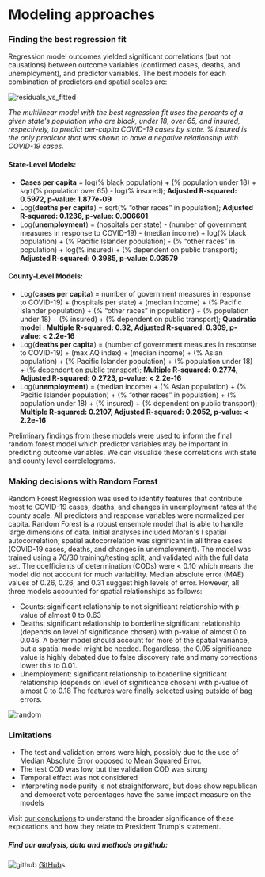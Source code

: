 # Modeling approaches

### Finding the best regression fit

Regression model outcomes yielded significant correlations (but not causations) between outcome variables (confirmed cases, deaths, and unemployment), and predictor variables. The best models for each combination of predictors and spatial scales are: 

![residuals_vs_fitted](https://github.ncsu.edu/chaedri/Data-Challenge-GIS713/blob/gh-pages/images/resid_vs_fitted.png)

*The multilinear model with the best regression fit uses the percents of a given state's population who are black, under 18, over 65, and insured, respectively, to predict per-capita COVID-19 cases by state. % insured is the only predictor that was shown to have a negative relationship with COVID-19 cases.*

#### State-Level Models: 
* **Cases per capita** = log(% black population) + (% population under 18) + sqrt(% population over 65) - log(% insured); **Adjusted R-squared: 0.5972, p-value: 1.877e-09**
* Log(**deaths per capita**) = sqrt(% “other races” in population); **Adjusted R-squared: 0.1236, p-value: 0.006601**
* Log(**unemployment**) = (hospitals per state) - (number of government measures in response to COVID-19) - (median income) + log(% black population) + (% Pacific Islander population) - (% “other races” in population) + log(% insured) + (% dependent on public transport); **Adjusted R-squared: 0.3985, p-value: 0.03579**

#### County-Level Models: 
* Log(**cases per capita**) = number of government measures in response to COVID-19) + (hospitals per state) + (median income) +  (% Pacific Islander population) + (% “other races” in population) +  (% population under 18) + (% insured) + (% dependent on public transport); **Quadratic model : Multiple R-squared:   0.32,	Adjusted R-squared:  0.309, p-value: < 2.2e-16** 
* Log(**deaths per capita**) = (number of government measures in response to COVID-19) + (max AQ index) + (median income) + (% Asian population) + (% Pacific Islander population) +  (% population under 18) + (% dependent on public transport); **Multiple R-squared:  0.2774,	Adjusted R-squared:  0.2723, p-value: < 2.2e-16**                   
* Log(**unemployment**) = (median income) + (% Asian population) + (% Pacific Islander population) + (% “other races” in population) +  (% population under 18) + (% insured) + (% dependent on public transport); **Multiple R-squared:  0.2107,	Adjusted R-squared:  0.2052, p-value: < 2.2e-16**

Preliminary findings from these models were used to inform the final random forest model which predictor variables may be important in predicting outcome variables. We can visualize these correlations with state and county level correlelograms.

### Making decisions with Random Forest

Random Forest Regression was used to identify features that contribute most to COVID-19 cases, deaths, and changes in unemployment rates at the county scale.  All predictors and response variables were normalized per capita. Random Forest is a robust ensemble model that is able to handle large dimensions of data. Initial analyses included Moran's I spatial autocorrelation; spatial autocorrelation was significant in all three cases (COVID-19 cases, deaths, and changes in unemployment). The model was trained using a 70/30 training/testing split, and validated with the full data set. The coefficients of determination (CODs) were < 0.10 which means the model did not account for much variability. Median absolute error (MAE) values of 0.26, 0.26, and 0.31 suggest high levels of error. However, all three models accounted for spatial relationships as follows: 

* Counts: significant relationship to not significant relationship with p-value of almost 0 to 0.63
* Deaths: significant relationship to borderline significant relationship (depends on level of significance chosen) with p-value of almost 0 to 0.046. A better model should account for more of the spatial variance, but a spatial model might be needed. Regardless, the 0.05 significance value is highly debated due to false discovery rate and many corrections lower this to 0.01.
* Unemployment: significant relationship to borderline significant relationship (depends on level of significance chosen) with p-value of almost 0 to 0.18
The features were finally selected using outside of bag errors.


![random](https://pages.github.ncsu.edu/chaedri/Data-Challenge-GIS713/images/randomforest.png)

### Limitations
* The test and validation errors were high, possibly due to the use of Median Absolute Error opposed to Mean Squared Error.
* The test COD was low, but the validation COD was strong
* Temporal effect was not considered
* Interpreting node purity is not straightforward, but does show republican and democrat vote percentages have the same impact measure on the models

Visit [our conclusions](https://pages.github.ncsu.edu/chaedri/Data-Challenge-GIS713/the-end) to understand the broader significance of these explorations and how they relate to President Trump's statement.


##### Find our analysis, data and methods on github: 
![github](https://pages.github.ncsu.edu/chaedri/Data-Challenge-GIS713/images/octocat.svg) [GitHub](https://github.ncsu.edu/chaedri/Data-Challenge-GIS713)s
